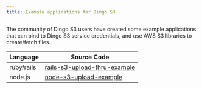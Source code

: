 ```yaml
---
title: Example applications for Dingo S3
---
```


The community of Dingo S3 users have created some example applications that can bind to Dingo S3 service credentials, and use AWS S3 libraries to create/fetch files.

| Language | Source Code |
| --- | --- |
| ruby/rails | [rails-s3-upload-thru-example](https://github.com/dingotiles/rails-s3-upload-thru-example) |
| node.js | [node-s3-upload-example](https://github.com/dingotiles/node-s3-upload-example) |

